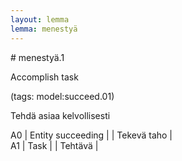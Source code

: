 ```yaml
---
layout: lemma
lemma: menestyä
---
```


<div class="sense">
# <span class="sensename">menestyä.1</span>

<span class="description">Accomplish task</span>

(tags: model:succeed.01)

<span class="description">Tehdä asiaa kelvollisesti</span>

A0 | Entity succeeding |   | Tekevä taho |  
A1 | Task |   | Tehtävä |  

</div>

